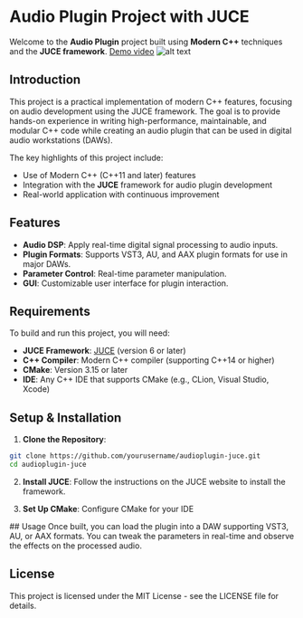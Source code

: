 # Audio Plugin Project with JUCE

Welcome to the **Audio Plugin** project built using **Modern C++** techniques and the **JUCE framework**. 
[Demo video](https://youtu.be/9pgX9qYmU3c)
![alt text](https://github.com/[username]/[reponame]/blob/[branch]/image.jpg?raw=true)


## Introduction

This project is a practical implementation of modern C++ features, focusing on audio development using the JUCE framework. The goal is to provide hands-on experience in writing high-performance, maintainable, and modular C++ code while creating an audio plugin that can be used in digital audio workstations (DAWs).

The key highlights of this project include:

- Use of Modern C++ (C++11 and later) features
- Integration with the **JUCE** framework for audio plugin development
- Real-world application with continuous improvement

## Features

- **Audio DSP**: Apply real-time digital signal processing to audio inputs.
- **Plugin Formats**: Supports VST3, AU, and AAX plugin formats for use in major DAWs.
- **Parameter Control**: Real-time parameter manipulation.
- **GUI**: Customizable user interface for plugin interaction.

## Requirements

To build and run this project, you will need:

- **JUCE Framework**: [JUCE](https://juce.com/) (version 6 or later)
- **C++ Compiler**: Modern C++ compiler (supporting C++14 or higher)
- **CMake**: Version 3.15 or later
- **IDE**: Any C++ IDE that supports CMake (e.g., CLion, Visual Studio, Xcode)

## Setup & Installation

1. **Clone the Repository**:
```bash
git clone https://github.com/yourusername/audioplugin-juce.git
cd audioplugin-juce
```

2. **Install JUCE**: 
Follow the instructions on the JUCE website to install the framework.

3. **Set Up CMake**: 
Configure CMake for your IDE

## Usage
Once built, you can load the plugin into a DAW supporting VST3, AU, or AAX formats. You can tweak the parameters in real-time and observe the effects on the processed audio.

## License
This project is licensed under the MIT License - see the LICENSE file for details.